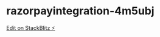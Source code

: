 # razorpayintegration-4m5ubj

[Edit on StackBlitz ⚡️](https://stackblitz.com/edit/razorpayintegration-4m5ubj)